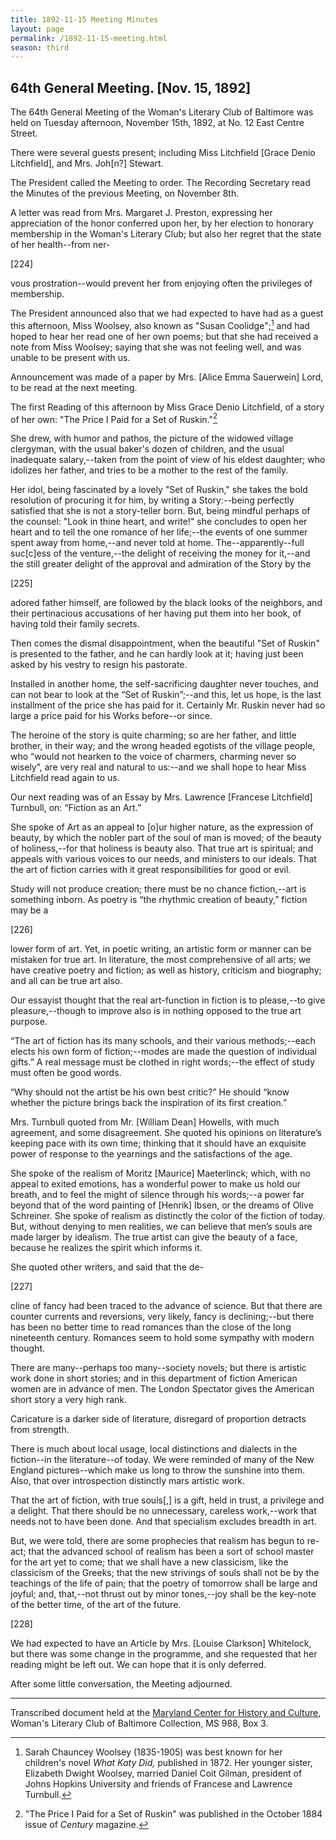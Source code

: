 ```yaml
---
title: 1892-11-15 Meeting Minutes
layout: page
permalink: /1892-11-15-meeting.html
season: third
---
```


<style>
    #maincontent{
        font-size:1.4em;
    }
</style>
## 64th General Meeting. [Nov. 15, 1892]

The 64th General Meeting of the Woman's Literary Club of Baltimore was held on Tuesday afternoon, November 15th, 1892, at No. 12 East Centre Street.

There were several guests present; including Miss Litchfield [Grace Denio Litchfield], and Mrs. Joh[n?] Stewart.

The President called the Meeting to order. The Recording Secretary read the Minutes of the previous Meeting, on November 8th.

A letter was read from Mrs. Margaret J. Preston, expressing her appreciation of the honor conferred upon her, by her election to honorary membership in the Woman's Literary Club; but also her regret that the state of her health--from ner-

[224]

vous prostration--would prevent her from enjoying often the privileges of membership.

The President announced also that we had expected to have had as a guest this afternoon, Miss Woolsey, also known as "Susan Coolidge";[^Woolsey] and had hoped to hear her read one of her own poems; but that she had received a note from Miss Woolsey; saying that she was not feeling well, and was unable to be present with us.

[^Woolsey]: Sarah Chauncey Woolsey (1835-1905) was best known for her children's novel _What Katy Did,_ published in 1872. Her younger sister, Elizabeth Dwight Woolsey, married Daniel Coit Gilman, president of Johns Hopkins University and friends of Francese and Lawrence Turnbull.

Announcement was made of a paper by Mrs. [Alice Emma Sauerwein] Lord, to be read at the next meeting.

The first Reading of this afternoon by Miss Grace Denio Litchfield, of a story of her own: "The Price I Paid for a Set of Ruskin."[^Ruskin]

[^Ruskin]: "The Price I Paid for a Set of Ruskin" was published in the October 1884 issue of _Century_ magazine.

She drew, with humor and pathos, the picture of the widowed village clergyman, with the usual baker's dozen of children, and the usual inadequate salary,--taken from the point of view of his eldest daughter; who idolizes her father, and tries to be a mother to the rest of the family.

Her idol, being fascinated by a lovely "Set of Ruskin," she takes the bold resolution of procuring it for him, by writing a Story:--being perfectly satisfied that she is not a story-teller born. But, being mindful perhaps of the counsel: "Look in thine heart, and write!" she concludes to open her heart and to tell the one romance of her life;--the events of one summer spent away from home,--and never told at home. The--apparently--full suc[c]ess of the venture,--the delight of receiving the money for it,--and the still greater delight of the approval and admiration of the Story by the

[225]

adored father himself, are followed by the black looks of the neighbors, and their pertinacious accusations of her having put them into her book, of having told their family secrets.

Then comes the dismal disappointment, when the beautiful "Set of Ruskin" is presented to the father, and he can hardly look at it; having just been asked by his vestry to resign his pastorate.

Installed in another home, the self-sacrificing daughter never touches, and can not bear to look at the “Set of Ruskin”;--and this, let us hope, is the last installment of the price she has paid for it. Certainly Mr. Ruskin never had so large a price paid for his Works before--or since.

The heroine of the story is quite charming; so are her father, and little brother, in their way; and the wrong headed egotists of the village people, who “would not hearken to the voice of charmers, charming never so wisely”, are very real and natural to us:--and we shall hope to hear Miss Litchfield read again to us.

Our next reading was of an Essay by Mrs. Lawrence [Francese Litchfield] Turnbull, on: “Fiction as an Art.”

She spoke of Art as an appeal to [o]ur higher nature, as the expression of beauty, by which the nobler part of the soul of man is moved; of the beauty of holiness,--for that holiness is beauty also. That true art is spiritual; and appeals with various voices to our needs, and ministers to our ideals. That the art of fiction carries with it great responsibilities for good or evil.

Study will not produce creation; there must be no chance fiction,--art is something inborn. As poetry is “the rhythmic creation of beauty,” fiction may be a

[226]

lower form of art. Yet, in poetic writing, an artistic form or manner can be mistaken for true art. In literature, the most comprehensive of all arts; we have creative poetry and fiction; as well as history, criticism and biography; and all can be true art also.

Our essayist thought that the real art-function in fiction is to please,--to give pleasure,--though to improve also is in nothing opposed to the true art purpose.

“The art of fiction has its many schools, and their various methods;--each elects his own form of fiction;--modes are made the question of individual gifts.” A real message must be clothed in right words;--the effect of study must often be good words.

“Why should not the artist be his own best critic?” He should “know whether the picture brings back the inspiration of its first creation.”

Mrs. Turnbull quoted from Mr. [William Dean] Howells, with much agreement, and some disagreement. She quoted his opinions on literature’s keeping pace with its own time; thinking that it should have an exquisite power of response to the yearnings and the satisfactions of the age.

She spoke of the realism of Moritz [Maurice] Maeterlinck; which, with no appeal to exited emotions, has a wonderful power to make us hold our breath, and to feel the might of silence through his words;--a power far beyond that of the word painting of [Henrik] Ibsen, or the dreams of Olive Schreiner. She spoke of realism as distinctly the color of the fiction of today. But, without denying to men realities, we can believe that men’s souls are made larger by idealism. The true artist can give the beauty of a face, because he realizes the spirit which informs it.

She quoted other writers, and said that the de-

[227]

cline of fancy had been traced to the advance of science. But that there are counter currents and reversions, very likely, fancy is declining;--but there has been no better time to read romances than the close of the long nineteenth century. Romances seem to hold some sympathy with modern thought.

There are many--perhaps too many--society novels; but there is artistic work done in short stories; and in this department of fiction American women are in advance of men. The London Spectator gives the American short story a very high rank.

Caricature is a darker side of literature, disregard of proportion detracts from strength.

There is much about local usage, local distinctions and dialects in the fiction--in the literature--of today. We were reminded of many of the New England pictures--which make us long to throw the sunshine into them. Also, that over introspection distinctly mars artistic work.

That the art of fiction, with true souls[,] is a gift, held in trust, a privilege and a delight. That there should be no unnecessary, careless work,--work that needs not to have been done. And that specialism excludes breadth in art.

But, we were told, there are some prophecies that realism has begun to re-act; that the advanced school of realism has been a sort of school master for the art yet to come; that we shall have a new classicism, like the classicism of the Greeks; that the new strivings of souls shall not be by the teachings of the life of pain; that the poetry of tomorrow shall be large and joyful; and, that,--not thrust out by minor tones,--joy shall be the key-note of the better time, of the art of the future.

[228]

We had expected to have an Article by Mrs. [Louise Clarkson] Whitelock, but there was some change in the programme, and she requested that her reading might be left out. We can hope that it is only deferred.

After some little conversation, the Meeting adjourned.

<hr>

Transcribed document held at the [Maryland Center for History and Culture](http://mdhs.org/), Woman's Literary Club of Baltimore Collection, MS 988, Box 3. 